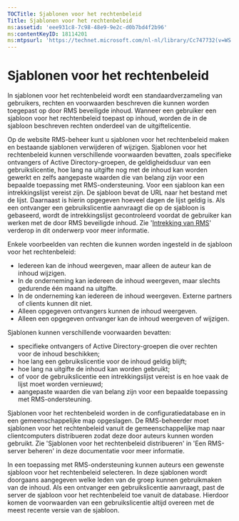 ```yaml
---
TOCTitle: Sjablonen voor het rechtenbeleid
Title: Sjablonen voor het rechtenbeleid
ms:assetid: 'eee931c8-7c98-48e9-9e2c-d0b7bd4f2b96'
ms:contentKeyID: 18114201
ms:mtpsurl: 'https://technet.microsoft.com/nl-nl/library/Cc747732(v=WS.10)'
---
```


Sjablonen voor het rechtenbeleid
================================

In sjablonen voor het rechtenbeleid wordt een standaardverzameling van gebruikers, rechten en voorwaarden beschreven die kunnen worden toegepast op door RMS beveiligde inhoud. Wanneer een gebruiker een sjabloon voor het rechtenbeleid toepast op inhoud, worden de in de sjabloon beschreven rechten onderdeel van de uitgiftelicentie.

Op de website RMS-beheer kunt u sjablonen voor het rechtenbeleid maken en bestaande sjablonen verwijderen of wijzigen. Sjablonen voor het rechtenbeleid kunnen verschillende voorwaarden bevatten, zoals specifieke ontvangers of Active Directory-groepen, de geldigheidsduur van een gebruikslicentie, hoe lang na uitgifte nog met de inhoud kan worden gewerkt en zelfs aangepaste waarden die van belang zijn voor een bepaalde toepassing met RMS-ondersteuning. Voor een sjabloon kan een intrekkingslijst vereist zijn. De sjabloon bevat de URL naar het bestand met de lijst. Daarnaast is hierin opgegeven hoeveel dagen de lijst geldig is. Als een ontvanger een gebruikslicentie aanvraagt die op de sjabloon is gebaseerd, wordt de intrekkingslijst gecontroleerd voordat de gebruiker kan werken met de door RMS beveiligde inhoud. Zie '[Intrekking van RMS](https://technet.microsoft.com/72689f90-f3c5-4b61-94ea-d825f3199b3b)' verderop in dit onderwerp voor meer informatie.

Enkele voorbeelden van rechten die kunnen worden ingesteld in de sjabloon voor het rechtenbeleid:

-   Iedereen kan de inhoud weergeven, maar alleen de auteur kan de inhoud wijzigen.
-   In de onderneming kan iedereen de inhoud weergeven, maar slechts gedurende één maand na uitgifte.
-   In de onderneming kan iedereen de inhoud weergeven. Externe partners of clients kunnen dit niet.
-   Alleen opgegeven ontvangers kunnen de inhoud weergeven.
-   Alleen een opgegeven ontvanger kan de inhoud weergeven of wijzigen.

Sjablonen kunnen verschillende voorwaarden bevatten:

-   specifieke ontvangers of Active Directory-groepen die over rechten voor de inhoud beschikken;
-   hoe lang een gebruikslicentie voor de inhoud geldig blijft;
-   hoe lang na uitgifte de inhoud kan worden gebruikt;
-   of voor de gebruikslicentie een intrekkingslijst vereist is en hoe vaak de lijst moet worden vernieuwd;
-   aangepaste waarden die van belang zijn voor een bepaalde toepassing met RMS-ondersteuning.

Sjablonen voor het rechtenbeleid worden in de configuratiedatabase en in een gemeenschappelijke map opgeslagen. De RMS-beheerder moet sjablonen voor het rechtenbeleid vanuit de gemeenschappelijke map naar clientcomputers distribueren zodat deze door auteurs kunnen worden gebruikt. Zie 'Sjablonen voor het rechtenbeleid distribueren' in 'Een RMS-server beheren' in deze documentatie voor meer informatie.

In een toepassing met RMS-ondersteuning kunnen auteurs een gewenste sjabloon voor het rechtenbeleid selecteren. In deze sjablonen wordt doorgaans aangegeven welke leden van de groep kunnen gebruikmaken van de inhoud. Als een ontvanger een gebruikslicentie aanvraagt, past de server de sjabloon voor het rechtenbeleid toe vanuit de database. Hierdoor komen de voorwaarden van een gebruikslicentie altijd overeen met de meest recente versie van de sjabloon.
